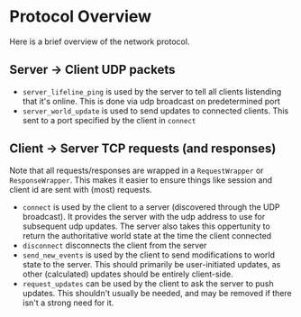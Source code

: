 # Protocol Overview

Here is a brief overview of the network protocol.

## Server -> Client UDP packets

* `server_lifeline_ping` is used by the server to tell all clients listending that it's online. This is done via udp broadcast on predetermined port
* `server_world_update` is used to send updates to connected clients. This sent to a port specified
  by the client in `connect`

## Client -> Server TCP requests (and responses)
Note that all requests/responses are wrapped in a `RequestWrapper` or `ResponseWrapper`. This makes
it easier to ensure things like session and client id are sent with (most) requests.

* `connect` is used by the client to a server (discovered through the UDP broadcast). It provides
  the server with the udp address to use for subsequent udp updates. The server also takes this
  oppertunity to return the authoritative world state at the time the client connected
* `disconnect` disconnects the client from the server
* `send_new_events` is used by the client to send modifications to world state to the server. This
  should primarily be user-initiated updates, as other (calculated) updates should be entirely
  client-side.
* `request_updates` can be used by the client to ask the server to push updates. This shouldn't
  usually be needed, and may be removed if there isn't a strong need for it.
